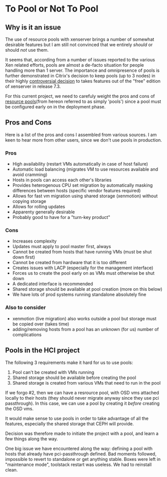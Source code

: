 # To Pool or Not To Pool

## Why is it an issue
The use of resource pools with xenserver brings a number of somewhat desirable features but I am still not convinced that we entirely *should* or should *not* use them. 

It seems that, according from a number of issues reported to the various Xen related efforts, pools are almost a de-facto situation for people handling more than 1 server. The importance and omnipresence of pools is further demonstrated in Citrix's decision to keep pools (up to 3 nodes) in their highly [controversial decision](https://xenserver.org/blog/entry/xenserver-7-3-changes-to-the-free-edition.html) to takes features out of the "free" edition of xenserver in release 7.3.

For this current project, we need to carefuly weight the pros and cons of [resource pools](https://docs.citrix.com/en-us/xenserver/current-release/hosts-pools.html)(from hereon referred to as simply 'pools') since a pool must be configured early on in the deployment phase.

## Pros and Cons

Here is a list of the pros and cons I assembled from various sources. I am keen to hear more from other users, since we don't use pools in production.

### Pros
- High availability (restart VMs automatically in case of host failure)
- Automatic load balancing (migrates VM to use resources available and avoid cramming)
- Hosts in pools can access each other's libraries
- Provides heterogenous CPU set migration by automatically masking differences between hosts (specific vendor features required)
- Allows for fast vm migration using shared storage (xenmotion) without copying storage
- Allows for rolling updates
- Apparenty generally desirable
- Probably good to have for a "turn-key product"


### Cons
- Increases complexity
- Updates must apply to pool master first, always
- Cannot be created from hosts that have running VMs (must be shut down first)
- Cannot be created from hardware that it is too different
- Creates issues with LACP (especially for the management interface)
- Forces us to create the pool early on as VMs must otherwise be shut down
- A dedicated interface is recommended
- Shared storage should be available at pool creation (more on this below)
- We have lots of prod systems running standalone absolutely fine

### Also to consider
- xenmotion (live migration) also works outside a pool but storage must be copied over (takes time)
- adding/removing hosts from a pool has an unknown (for us) number of complications

## Pools in the HCI project

The following 3 requirements make it hard for us to use pools:
1. Pool can't be created with VMs running
1. Shared storage should be available before creating the pool
1. Shared storage is created from various VMs that need to run in the pool

If we forgo #2, then we can have a resrource pool, with OSD vms attached locally to their hosts (they should never migrate anyway since they use pci passthrough). In this case, we can use a pool by creating it *before* creating the OSD vms.

It would make sense to use pools in order to take advantage of all the features, especially the shared storage that CEPH will provide.

Decision was therefore made to initiate the project with a pool, and learn a few things along the way.

One big issue we have encountered along the way: defining a pool with hosts that already have pci-passthrough defined. Bad moments followed, impossible to revert to standalone or get anything stable. Boxes were left in "maintenance mode", toolstack restart was useless. We had to reinstall clean.
